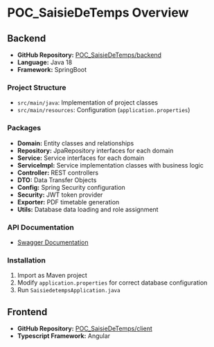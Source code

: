 # POC_SaisieDeTemps Overview

## Backend
- **GitHub Repository:** [POC_SaisieDeTemps/backend](https://github.com/oumaima-medrare/POC_SaisieDeTemps)
- **Language:** Java 18
- **Framework:** SpringBoot

### Project Structure
- `src/main/java`: Implementation of project classes
- `src/main/resources`: Configuration (`application.properties`)

### Packages
- **Domain:** Entity classes and relationships
- **Repository:** JpaRepository interfaces for each domain
- **Service:** Service interfaces for each domain
- **ServiceImpl:** Service implementation classes with business logic
- **Controller:** REST controllers
- **DTO:** Data Transfer Objects
- **Config:** Spring Security configuration
- **Security:** JWT token provider
- **Exporter:** PDF timetable generation
- **Utils:** Database data loading and role assignment

### API Documentation
- [Swagger Documentation](http://localhost:3000/swagger-ui.html)

### Installation
1. Import as Maven project
2. Modify `application.properties` for correct database configuration
3. Run `SaisiedetempsApplication.java`

## Frontend
- **GitHub Repository:** [POC_SaisieDeTemps/client](https://github.com/oumaima-medrare/POC_SaisieDeTemps)
- **Typescript Framework:** Angular
